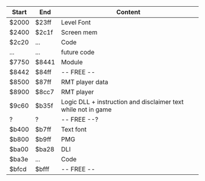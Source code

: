 
| Start | End   | Content                                                       |
|-------|-------|---------------------------------------------------------------|
| $2000 | $23ff | Level Font                                                    |
| $2400 | $2c1f | Screen mem                                                    |
| $2c20 | ...   | Code                                                          |
| ...   | ...   | future code                                                   |
| $7750 | $8441 | Module                                                        |
| $8442 | $84ff | -- FREE --                                                    |
| $8500 | $87ff | RMT player data                                               |
| $8900 | $8cc7 | RMT player                                                    |
| $9c60 | $b35f | Logic DLL + instruction and disclaimer text while not in game |
| ?     | ?     | -- FREE --?                                                   |
| $b400 | $b7ff | Text font                                                     |
| $b800 | $b9ff | PMG                                                           |
| $ba00 | $ba28 | DLI                                                           |
| $ba3e | ...   | Code                                                          |
| $bfcd | $bfff | -- FREE --
